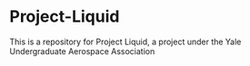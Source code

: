 # Project-Liquid
This is a repository for Project Liquid, a project under the Yale Undergraduate Aerospace Association
